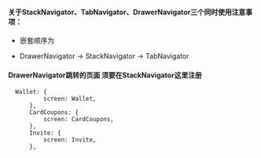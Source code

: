 #### 关于StackNavigator、TabNavigator、DrawerNavigator三个同时使用注意事项： 
* 嵌套顺序为

* DrawerNavigator -> StackNavigator -> TabNavigator

#### DrawerNavigator跳转的页面 须要在StackNavigator这里注册
  
  ```
    Wallet: {
            screen: Wallet,
        },
        CardCoupons: {
            screen: CardCoupons,
        },
        Invite: {
            screen: Invite,
        },
  ```
    